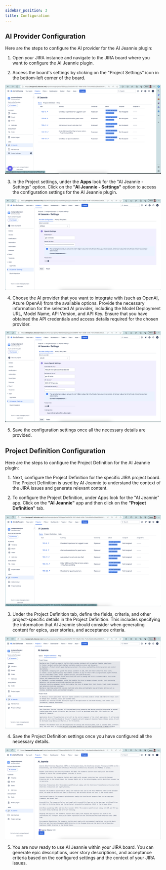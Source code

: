 ```yaml
---
sidebar_position: 3
title: Configuration
---
```


## AI Provider Configuration

Here are the steps to configure the AI provider for the AI Jeannie plugin:

1. Open your JIRA instance and navigate to the JIRA board where you want to configure the AI Jeannie plugin.

2. Access the board's settings by clicking on the "Project Settings" icon in the bottom-left corner of the board.
<img src="/screenshots/ai-config-step-1.png" alt="Step 1" />

3. In the Project settings, under the **Apps** look for the "AI Jeannie - Settings" option. Click on the **"AI Jeannie - Settings"** option to access the configuration settings for the AI Jeannie plugin.
<img src="/screenshots/ai-config-step-2.png" alt="Step 2" />

4. Choose the AI provider that you want to integrate with (such as OpenAI, Azure OpenAI) from the available options. Provide the necessary information for the selected AI provider, including the Model Deployment URL, Model Name, API Version, and API Key. Ensure that you have obtained the API credentials and access details required for the chosen provider.
<img src="/screenshots/ai-config-step-3.png" alt="Step 3" />

5. Save the configuration settings once all the necessary details are provided.

## Project Definition Configuration

Here are the steps to configure the Project Definition for the AI Jeannie plugin:

1. Next, configure the Project Definition for the specific JIRA project board. The Project Definition is used by AI Jeannie to understand the context of the JIRA issues and generate relevant content.

2. To configure the Project Definition, under Apps look for the "AI Jeannie" app. Click on the **"AI Jeannie"** app and then click on the **"Project Definition"** tab.
<img src="/screenshots/pc-step-1.png" alt="Step 1" />

3. Under the Project Definition tab, define the fields, criteria, and other project-specific details in the Project Definition. This includes specifying the information that AI Jeannie should consider when generating content for epics, user stories, and acceptance criteria.
<img src="/screenshots/pc-step-2.png" alt="Step 2" />

4. Save the Project Definition settings once you have configured all the necessary details.
<img src="/screenshots/pc-step-3.png" alt="Step 3" />

5. You are now ready to use AI Jeannie within your JIRA board. You can generate epic descriptions, user story descriptions, and acceptance criteria based on the configured settings and the context of your JIRA issues.
